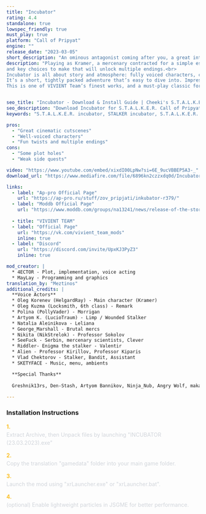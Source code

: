 ```yaml
---
title: "Incubator"
rating: 4.4
standalone: true
lowspec_friendly: true
must_play: true
platform: "Call of Pripyat"
engine: ""
release_date: "2023-03-05"
short_description: "An ominous antagonist coming after you, a great intrigue to slowly uncover, elevated by fully voiced characters, amazing cinematic cutscenes and an overall impressive production value, this is a must-play classic by the Vivient team."
description: "Playing as Kramer, a mercenary contracted for a simple escort job, things spiral fast into a high-stakes hunt for a mysterious artifact, betrayal, psychological twists, 
and key choices to make that will unlock multiple endings.<br>
Incubator is all about story and atmosphere: fully voiced characters, cinematic cutscenes, and an eerie and immersive soundscape that keeps you on edge.
It’s a short, tightly packed adventure that’s easy to dive into. Impressive production value and direction, with excellent visuals, smooth optimization, and rock-solid stability.
This is one of VIVIENT Team’s finest works, and a must-play classic for fans of story-driven mods looking for a fresh, unforgettable trip into the Zone."


seo_title: "Incubator - Download & Install Guide | Cheeki's S.T.A.L.K.E.R. Mods Archive"
seo_description: "Download Incubator for S.T.A.L.K.E.R. Call of Pripyat. Complete installation guide, gameplay features, and detailed review on Cheeki's S.T.A.L.K.E.R. Mods Archive"
keywords: "S.T.A.L.K.E.R. incubator, STALKER incubator, S.T.A.L.K.E.R. story mods, STALKER story mods, Call of Pripyat mods, STALKER Call of Pripyat mods, Best STALKER Call of Pripyat mods, best S.T.A.L.K.E.R. mods 2025, best STALKER mods 2025, immersive STALKER mod, best STALKER mod, Cheeki Breeki"

pros:
  - "Great cinematic cutscenes"
  - "Well-voiced characters"
  - "Fun twists and multiple endings"
cons:
  - "Some plot holes"
  - "Weak side quests"

video: "https://www.youtube.com/embed/xixdI00LpNw?si=6E_9ucVBBEP5A3-_"
download_url: "https://www.mediafire.com/file/6896kn2czzxdq0d/Incubator.7z/file"

links:    
  - label: "Ap-pro Official Page"
    url: "https://ap-pro.ru/stuff/zov_pripjati/inkubator-r379/"
  - label: "Moddb Official Page"
    url: "https://www.moddb.com/groups/na13241/news/release-of-the-story-mod-incubator"
  
  - title: "VIVIENT TEAM"
  - label: "Official Page"
    url: "https://vk.com/vivient_team_mods"
    inline: true
  - label: "Discord"
    url: "https://discord.com/invite/UpxKJ3PyZ3"
    inline: true

mod_creator: |
  * 4ECTOR - Plot, implementation, voice acting
  * MayLay - Programming and graphics
translation_by: "Meztinos"
additional_credits: |
  **Voice Actors**
  * Oleg Korenev (HelgardRay) - Main character (Kramer)
  * Oleg Kuzma (Locksmith, 6th class) - Remark
  * Polina (PollyVader) - Morrigan
  * Artyom K. (LucioTraum) - Limp / Wounded Stalker
  * Natalia Aleinikova - Leliana
  * George_Marshall - Brutal mercs
  * Nikita (NikStrelok) - Professor Sokolov
  * SeeFuck - Serbin, mercenary scientists, Clever
  * Riddler- Enigma the stalker - Valentir
  * Alien - Professor Kirillov, Professor Kiparis
  * Vlad Chektorov - Stalker, Bandit, Assistant
  * SKETYFACE - Music, menu, ambients

  **Special Thanks**
  
  Greshnik13rs, Den-Stash, Artyom Bannikov, Ninja_Nub, Angry Wolf, makar, aaz, Krim, Gefos, ABSOLUTE NATURE 4, Emmis, Diesel, Azetrix, One_Shot, S.W.R.P, 3fallout3, loner, DanteZ, Nestandart_5443, makdm, Bartender, Phantom_86, ferr-um, Shennondoah, 3vtiger, Demosfen, Viktor, Sin!, August Autumn, Huntsman with a Double Barrel, Salem, owlromeo, Over Media, lehnov1986, Crazy Stalker, Open X-Ray, HollyWoodFX
  
---
```


### Installation Instructions

<div class="space-y-3 mt-4">
  <div class="flex items-start" style="gap: 0.75rem; margin-bottom: 0.75rem;">
    <span style="color: #fbbf24 !important; font-weight: bold; font-size: 0.875rem; flex-shrink: 0; line-height: 1.5; min-width: 1.2rem;">1.</span>
    <div style="flex: 1; line-height: 1.5;">
      <p style="margin: 0; color: #d1d5db;">Extract Archive, then Unpack files by launching "INCUBATOR (23.03.2023).exe"</p>
    </div>
  </div>

  <div class="flex items-start" style="gap: 0.75rem; margin-bottom: 0.75rem;">
    <span style="color: #fbbf24 !important; font-weight: bold; font-size: 0.875rem; flex-shrink: 0; line-height: 1.5; min-width: 1.2rem;">2.</span>
    <div style="flex: 1; line-height: 1.5;">
      <p style="margin: 0; color: #d1d5db;">Copy the translation "gamedata" folder into your main game folder.</p>
    </div>
  </div>

  <div class="flex items-start" style="gap: 0.75rem; margin-bottom: 0.75rem;">
    <span style="color: #fbbf24 !important; font-weight: bold; font-size: 0.875rem; flex-shrink: 0; line-height: 1.5; min-width: 1.2rem;">3.</span>
    <div style="flex: 1; line-height: 1.5;">
      <p style="margin: 0; color: #d1d5db;">Launch the mod using "xrLauncher.exe" or "xrLauncher.bat".</p>
    </div>
  </div>

  <div class="flex items-start" style="gap: 0.75rem; margin-bottom: 0;">
    <span style="color: #fbbf24 !important; font-weight: bold; font-size: 0.875rem; flex-shrink: 0; line-height: 1.5; min-width: 1.2rem;">4.</span>
    <div style="flex: 1; line-height: 1.5;">
      <p style="margin: 0; color: #d1d5db;">(optional) Enable lightweight particles in JSGME for better performance.</p>
    </div>
  </div>
</div>
